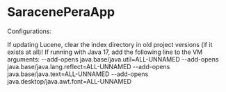 # SaracenePeraApp
Configurations:

If updating Lucene, clear the index directory in old project versions (if it exists at all)!
If running with Java 17, add the following line to the VM arguments: 
--add-opens java.base/java.util=ALL-UNNAMED --add-opens java.base/java.lang.reflect=ALL-UNNAMED --add-opens java.base/java.text=ALL-UNNAMED --add-opens java.desktop/java.awt.font=ALL-UNNAMED
